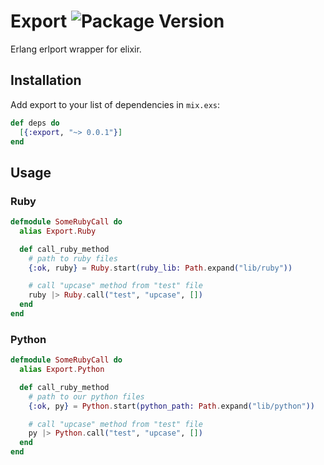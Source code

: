 # Export ![Package Version](https://img.shields.io/hexpm/v/export.svg)

Erlang erlport wrapper for elixir.

## Installation

Add export to your list of dependencies in `mix.exs`:

```elixir
def deps do
  [{:export, "~> 0.0.1"}]
end
```

## Usage

### Ruby

```elixir
defmodule SomeRubyCall do
  alias Export.Ruby

  def call_ruby_method
    # path to ruby files
    {:ok, ruby} = Ruby.start(ruby_lib: Path.expand("lib/ruby"))

    # call "upcase" method from "test" file
    ruby |> Ruby.call("test", "upcase", [])
  end
end
```

### Python

```elixir
defmodule SomeRubyCall do
  alias Export.Python

  def call_ruby_method
    # path to our python files
    {:ok, py} = Python.start(python_path: Path.expand("lib/python"))

    # call "upcase" method from "test" file
    py |> Python.call("test", "upcase", [])
  end
end
```
